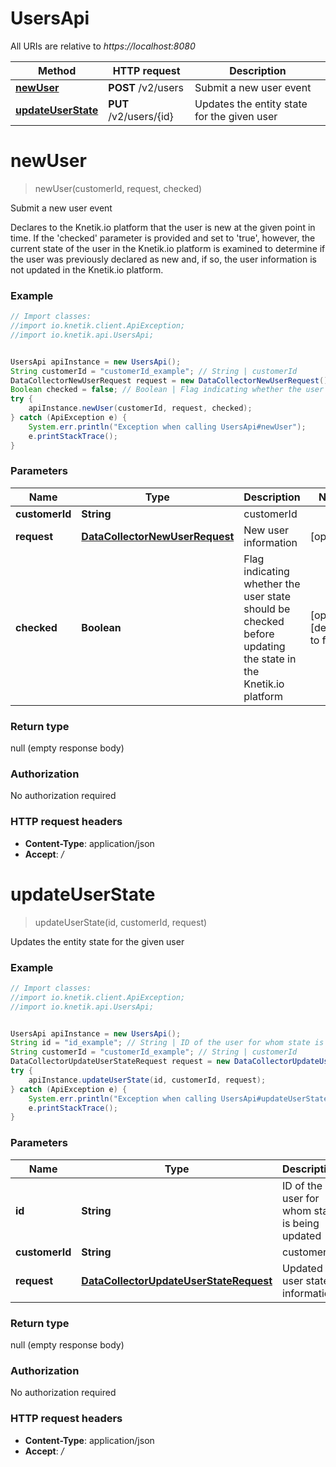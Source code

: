 # UsersApi

All URIs are relative to *https://localhost:8080*

Method | HTTP request | Description
------------- | ------------- | -------------
[**newUser**](UsersApi.md#newUser) | **POST** /v2/users | Submit a new user event
[**updateUserState**](UsersApi.md#updateUserState) | **PUT** /v2/users/{id} | Updates the entity state for the given user


<a name="newUser"></a>
# **newUser**
> newUser(customerId, request, checked)

Submit a new user event

Declares to the Knetik.io platform that the user is new at the given point in time. If the &#39;checked&#39; parameter is provided and set to &#39;true&#39;, however, the current state of the user in the Knetik.io platform is examined to determine if the user was previously declared as new and, if so, the user information is not updated in the Knetik.io platform.

### Example
```java
// Import classes:
//import io.knetik.client.ApiException;
//import io.knetik.api.UsersApi;


UsersApi apiInstance = new UsersApi();
String customerId = "customerId_example"; // String | customerId
DataCollectorNewUserRequest request = new DataCollectorNewUserRequest(); // DataCollectorNewUserRequest | New user information
Boolean checked = false; // Boolean | Flag indicating whether the user state should be checked before updating the state in the Knetik.io platform
try {
    apiInstance.newUser(customerId, request, checked);
} catch (ApiException e) {
    System.err.println("Exception when calling UsersApi#newUser");
    e.printStackTrace();
}
```

### Parameters

Name | Type | Description  | Notes
------------- | ------------- | ------------- | -------------
 **customerId** | **String**| customerId |
 **request** | [**DataCollectorNewUserRequest**](DataCollectorNewUserRequest.md)| New user information | [optional]
 **checked** | **Boolean**| Flag indicating whether the user state should be checked before updating the state in the Knetik.io platform | [optional] [default to false]

### Return type

null (empty response body)

### Authorization

No authorization required

### HTTP request headers

 - **Content-Type**: application/json
 - **Accept**: */*

<a name="updateUserState"></a>
# **updateUserState**
> updateUserState(id, customerId, request)

Updates the entity state for the given user

### Example
```java
// Import classes:
//import io.knetik.client.ApiException;
//import io.knetik.api.UsersApi;


UsersApi apiInstance = new UsersApi();
String id = "id_example"; // String | ID of the user for whom state is being updated
String customerId = "customerId_example"; // String | customerId
DataCollectorUpdateUserStateRequest request = new DataCollectorUpdateUserStateRequest(); // DataCollectorUpdateUserStateRequest | Updated user state information
try {
    apiInstance.updateUserState(id, customerId, request);
} catch (ApiException e) {
    System.err.println("Exception when calling UsersApi#updateUserState");
    e.printStackTrace();
}
```

### Parameters

Name | Type | Description  | Notes
------------- | ------------- | ------------- | -------------
 **id** | **String**| ID of the user for whom state is being updated |
 **customerId** | **String**| customerId |
 **request** | [**DataCollectorUpdateUserStateRequest**](DataCollectorUpdateUserStateRequest.md)| Updated user state information | [optional]

### Return type

null (empty response body)

### Authorization

No authorization required

### HTTP request headers

 - **Content-Type**: application/json
 - **Accept**: */*


